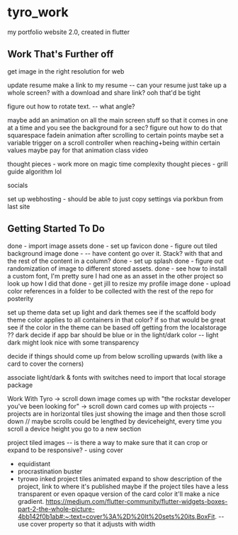 # tyro_work
my portfolio website 2.0, created in flutter


## Work That's Further off

get image in the right resolution for web

update resume
make a link to my resume
-- can your resume just take up a whole screen? with a download and share link? ooh that'd be tight

figure out how to rotate text.
-- what angle? 

maybe add an animation on all the main screen stuff so that it comes in one at a time and you see the background for a sec?
figure out how to do that squarespace fadein animation after scrolling to certain points
maybe set a variable trigger on a scroll controller when reaching+being within certain values
maybe pay for that animation class video

thought pieces - work more on magic time complexity
thought pieces - grill guide algorithm lol

socials

set up webhosting - should be able to just copy settings via porkbun from last site

## Getting Started To Do
done - import image assets
done - set up favicon 
done - figure out tiled background image
done - -- have content go over it. Stack? with that and the rest of the content in a column?
done - set up splash
done - figure out randomization of image to different stored assets.
done - see how to install a custom font, I'm pretty sure I had one as an asset in the other project so look up how I did that
done - get jill to resize my profile image
done - upload color references in a folder to be collected with the rest of the repo for posterity


set up theme data
set up light and dark themes
see if the scaffold body theme color applies to all containers in that color? if so that would be great
see if the color in the theme can be based off getting from the localstorage ?? dark
decide if app bar should be blue or in the light/dark color
-- light dark might look nice with some transparency

decide if things should come up from below scrolling upwards (with like a card to cover the corners) 

associate light/dark & fonts with switches
need to import that local storage package


Work With Tyro
-> scroll down
image comes up with "the rockstar developer you've been looking for"
-> scroll down
card comes up with projects
-- projects are in horizontal tiles just showing the image and then those scroll down
// maybe scrolls could be lengthed by deviceheight, every time you scroll a device height you go to a new section

project tiled images
-- is there a way to make sure that it can crop or expand to be responsive? - using cover
* equidistant
* procrastination buster
* tyrowo inked
project tiles animated expand to show description of the project, link to where it's published
maybe if the project tiles have a less transparent or even opaque version of the card color it'll make a nice gradient.
https://medium.com/flutter-community/flutter-widgets-boxes-part-2-the-whole-picture-4bb142f0b1ab#:~:text=cover%3A%2D%20It%20sets%20its,BoxFit.
-- use cover property so that it adjusts with width


